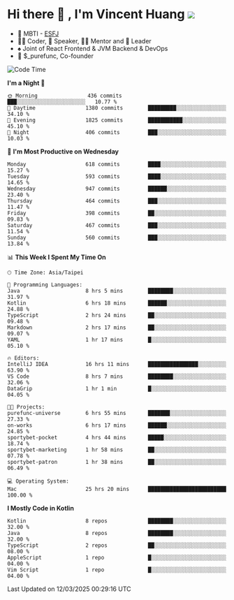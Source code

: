 # Hi there 👋 , I'm Vincent Huang ![](https://komarev.com/ghpvc/?username=Jian-Min-Huang)
- 👀 MBTI - [ESFJ](https://www.16personalities.com/esfj-personality)
- 👨‍💻 Coder, 🎤 Speaker, 👨‍🏫 Mentor and 🚀 Leader
- ♠️ Joint of React Frontend & JVM Backend & DevOps
- 💼 $_purefunc, Co-founder

<!--START_SECTION:waka-->
![Code Time](http://img.shields.io/badge/Code%20Time-4%2C966%20hrs%2037%20mins-blue)

**I'm a Night 🦉** 

```text
🌞 Morning                436 commits         ███░░░░░░░░░░░░░░░░░░░░░░   10.77 % 
🌆 Daytime                1380 commits        █████████░░░░░░░░░░░░░░░░   34.10 % 
🌃 Evening                1825 commits        ███████████░░░░░░░░░░░░░░   45.10 % 
🌙 Night                  406 commits         ███░░░░░░░░░░░░░░░░░░░░░░   10.03 % 
```
📅 **I'm Most Productive on Wednesday** 

```text
Monday                   618 commits         ████░░░░░░░░░░░░░░░░░░░░░   15.27 % 
Tuesday                  593 commits         ████░░░░░░░░░░░░░░░░░░░░░   14.65 % 
Wednesday                947 commits         ██████░░░░░░░░░░░░░░░░░░░   23.40 % 
Thursday                 464 commits         ███░░░░░░░░░░░░░░░░░░░░░░   11.47 % 
Friday                   398 commits         ██░░░░░░░░░░░░░░░░░░░░░░░   09.83 % 
Saturday                 467 commits         ███░░░░░░░░░░░░░░░░░░░░░░   11.54 % 
Sunday                   560 commits         ███░░░░░░░░░░░░░░░░░░░░░░   13.84 % 
```


📊 **This Week I Spent My Time On** 

```text
🕑︎ Time Zone: Asia/Taipei

💬 Programming Languages: 
Java                     8 hrs 5 mins        ████████░░░░░░░░░░░░░░░░░   31.97 % 
Kotlin                   6 hrs 18 mins       ██████░░░░░░░░░░░░░░░░░░░   24.88 % 
TypeScript               2 hrs 24 mins       ██░░░░░░░░░░░░░░░░░░░░░░░   09.48 % 
Markdown                 2 hrs 17 mins       ██░░░░░░░░░░░░░░░░░░░░░░░   09.07 % 
YAML                     1 hr 17 mins        █░░░░░░░░░░░░░░░░░░░░░░░░   05.10 % 

🔥 Editors: 
IntelliJ IDEA            16 hrs 11 mins      ████████████████░░░░░░░░░   63.90 % 
VS Code                  8 hrs 7 mins        ████████░░░░░░░░░░░░░░░░░   32.06 % 
DataGrip                 1 hr 1 min          █░░░░░░░░░░░░░░░░░░░░░░░░   04.05 % 

🐱‍💻 Projects: 
purefunc-universe        6 hrs 55 mins       ███████░░░░░░░░░░░░░░░░░░   27.33 % 
on-works                 6 hrs 17 mins       ██████░░░░░░░░░░░░░░░░░░░   24.85 % 
sportybet-pocket         4 hrs 44 mins       █████░░░░░░░░░░░░░░░░░░░░   18.74 % 
sportybet-marketing      1 hr 58 mins        ██░░░░░░░░░░░░░░░░░░░░░░░   07.78 % 
sportybet-patron         1 hr 38 mins        ██░░░░░░░░░░░░░░░░░░░░░░░   06.49 % 

💻 Operating System: 
Mac                      25 hrs 20 mins      █████████████████████████   100.00 % 
```

**I Mostly Code in Kotlin** 

```text
Kotlin                   8 repos             ████████░░░░░░░░░░░░░░░░░   32.00 % 
Java                     8 repos             ████████░░░░░░░░░░░░░░░░░   32.00 % 
TypeScript               2 repos             ██░░░░░░░░░░░░░░░░░░░░░░░   08.00 % 
AppleScript              1 repo              █░░░░░░░░░░░░░░░░░░░░░░░░   04.00 % 
Vim Script               1 repo              █░░░░░░░░░░░░░░░░░░░░░░░░   04.00 % 
```




 Last Updated on 12/03/2025 00:29:16 UTC
<!--END_SECTION:waka-->
